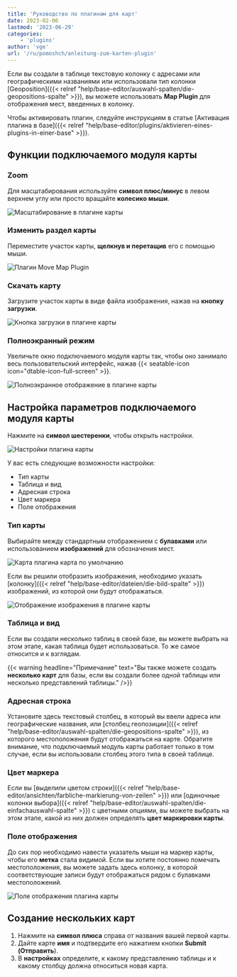 ```yaml
---
title: 'Руководство по плагинам для карт'
date: 2023-02-06
lastmod: '2023-06-29'
categories:
    - 'plugins'
author: 'vge'
url: '/ru/pomoshch/anleitung-zum-karten-plugin'
---
```


Если вы создали в таблице текстовую колонку с адресами или географическими названиями или использовали тип колонки [Geoposition]({{< relref "help/base-editor/auswahl-spalten/die-geopositions-spalte" >}}), вы можете использовать **Map Plugin** для отображения мест, введенных в колонку.

Чтобы активировать плагин, следуйте инструкциям в статье [Активация плагина в базе]({{< relref "help/base-editor/plugins/aktivieren-eines-plugins-in-einer-base" >}}).

## Функции подключаемого модуля карты

### Zoom

Для масштабирования используйте **символ плюс/минус** в левом верхнем углу или просто вращайте **колесико мыши**.

![Масштабирование в плагине карты](images/zoom.png)

### Изменить раздел карты

Переместите участок карты, **щелкнув и перетащив** его с помощью мыши.

![Плагин Move Map Plugin](images/Karten-Plugin.gif)

### Скачать карту

Загрузите участок карты в виде файла изображения, нажав на **кнопку загрузки**.

![Кнопка загрузки в плагине карты](images/download-button.png)

### Полноэкранный режим

Увеличьте окно подключаемого модуля карты так, чтобы оно занимало весь пользовательский интерфейс, нажав {{< seatable-icon icon="dtable-icon-full-screen" >}}.

![Полноэкранное отображение в плагине карты](images/ganzer-bildschirm.png)

## Настройка параметров подключаемого модуля карты

Нажмите на **символ шестеренки**, чтобы открыть настройки.

![Настройки плагина карты](images/setting.png)

У вас есть следующие возможности настройки:

- Тип карты
- Таблица и вид
- Адресная строка
- Цвет маркера
- Поле отображения

### Тип карты

Выбирайте между стандартным отображением с **булавками** или использованием **изображений** для обозначения мест.

![Карта плагина карта по умолчанию](images/default-map.png)

Если вы решили отобразить изображения, необходимо указать [колонку]({{< relref "help/base-editor/dateien/die-bild-spalte" >}}) изображений, из которой они будут отображаться.

![Отображение изображения в плагине карты](images/bildanzeige.png)

### Таблица и вид

Если вы создали несколько таблиц в своей базе, вы можете выбрать на этом этапе, какая таблица будет использоваться. То же самое относится и к взглядам.

{{< warning  headline="Примечание"  text="Вы также можете создать **несколько карт** для базы, если вы создали более одной таблицы или несколько представлений таблицы." />}}

### Адресная строка

Установите здесь текстовый столбец, в который вы ввели адреса или географические названия, или [столбец геопозиции]({{< relref "help/base-editor/auswahl-spalten/die-geopositions-spalte" >}}), из которого местоположения будут отображаться на карте. Обратите внимание, что подключаемый модуль карты работает только в том случае, если вы использовали столбец этого типа в своей таблице.

### Цвет маркера

Если вы [выделили цветом строки]({{< relref "help/base-editor/ansichten/farbliche-markierung-von-zeilen" >}}) или [одиночные колонки выбора]({{< relref "help/base-editor/auswahl-spalten/die-einfachauswahl-spalte" >}}) с цветными опциями, вы можете выбрать на этом этапе, какой из них должен определять **цвет маркировки карты**.

### Поле отображения

До сих пор необходимо навести указатель мыши на маркер карты, чтобы его **метка** стала видимой. Если вы хотите постоянно помечать местоположения, вы можете задать здесь колонку, в которой соответствующие записи будут отображаться рядом с булавками местоположений.

![Поле отображения плагина карты](images/anzeigefeld-1.png)

## Создание нескольких карт

1. Нажмите на **символ плюса** справа от названия вашей первой карты.
2. Дайте карте **имя** и подтвердите его нажатием кнопки **Submit (Отправить**).
3. В **настройках** определите, к какому представлению таблицы и к какому столбцу должна относиться новая карта.
